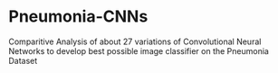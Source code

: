 # Pneumonia-CNNs
Comparitive Analysis of about 27 variations of Convolutional Neural Networks to develop best possible image classifier on the Pneumonia Dataset
